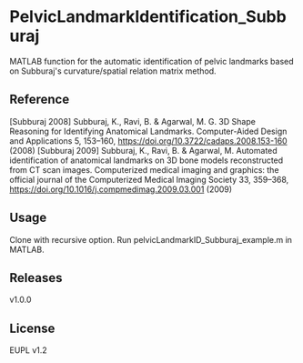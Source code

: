 # PelvicLandmarkIdentification_Subburaj
MATLAB function for the automatic identification of pelvic landmarks based on Subburaj's curvature/spatial relation matrix method.

## Reference
[Subburaj 2008] Subburaj, K., Ravi, B. & Agarwal, M. G. 3D Shape Reasoning for Identifying Anatomical Landmarks. Computer-Aided Design and Applications 5, 153–160, https://doi.org/10.3722/cadaps.2008.153-160 (2008)
[Subburaj 2009] Subburaj, K., Ravi, B. & Agarwal, M. Automated identification of anatomical landmarks on 3D bone models reconstructed from CT scan images. Computerized medical imaging and graphics: the official journal of the Computerized Medical Imaging Society 33, 359–368, https://doi.org/10.1016/j.compmedimag.2009.03.001 (2009)

## Usage
Clone with recursive option.
Run pelvicLandmarkID_Subburaj_example.m in MATLAB.

## Releases
v1.0.0

## License
EUPL v1.2